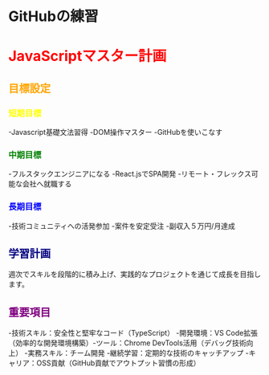 # GitHubの練習

# <span style="color: red; ">**JavaScriptマスター計画**</span>

## <span style="color: orange; ">**目標設定**</span>

### <span style="color: yellow; ">**短期目標**</span>
-Javascript基礎文法習得
-DOM操作マスター
-GitHubを使いこなす

### <span style="color: green; ">**中期目標**</span>
-フルスタックエンジニアになる
-React.jsでSPA開発
-リモート・フレックス可能な会社へ就職する

### <span style="color: blue; ">**長期目標**</span>
-技術コミュニティへの活発参加
-案件を安定受注
-副収入５万円/月達成

## <span style="color: navy; ">**学習計画**</span>
週次でスキルを段階的に積み上げ、実践的なプロジェクトを通じて成長を目指します。

## <span style="color: purple; ">**重要項目**</span>
-技術スキル：安全性と堅牢なコード（TypeScript）
-開発環境：VS Code拡張（効率的な開発環境構築）-ツール：Chrome DevTools活用（デバッグ技術向上）
-実務スキル：チーム開発
-継続学習：定期的な技術のキャッチアップ
-キャリア：OSS貢献（GitHub貢献でアウトプット習慣の形成）
